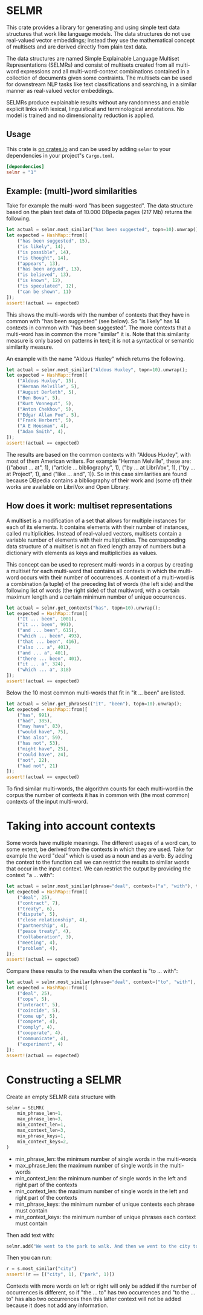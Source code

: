 # SELMR

This crate provides a library for generating and using simple text data structures
that work like language models. The data structures do not use real-valued vector
embeddings; instead they use the mathematical concept of multisets and are derived
directly from plain text data.

The data structures are named Simple Explainable Language Multiset Representations
(SELMRs) and consist of multisets created from all multi-word expressions and all
multi-word-context combinations contained in a collection of documents given some
contraints. The multisets can be used for downstream NLP tasks like text classifications
and searching, in a similar manner as real-valued vector embeddings.

SELMRs produce explainable results without any randomness and enable explicit links
with lexical, linguistical and terminological annotations. No model is trained and no
dimensionality reduction is applied.

## Usage

This crate is [on crates.io](https://crates.io/crates/selmr) and can be
used by adding `selmr` to your dependencies in your project"s `Cargo.toml`.

```toml
[dependencies]
selmr = "1"
```

## Example: (multi-)word similarities

Take for example the multi-word "has been suggested". The data structure based on the
plain text data of 10.000 DBpedia pages (217 Mb) returns the following.

```rust
let actual = selmr.most_similar("has been suggested", topn=10).unwrap();
let expected = HashMap::from([
    ("has been suggested", 15),
    ("is likely", 14),
    ("is possible", 14),
    ("is thought", 14),
    ("appears", 13),
    ("has been argued", 13),
    ("is believed", 13),
    ("is known", 12),
    ("is speculated", 12),
    ("can be shown", 11)
]);
assert!(actual == expected)
```

This shows the multi-words with the number of contexts that they have in common with "has been
suggested" (see below). So "is likely" has 14 contexts in common with "has been suggested".
The more contexts that a multi-word has in common the more "similar" it is. Note that this
similarity measure is only based on patterns in text; it is not a syntactical or semantic similarity
measure.

An example with the name "Aldous Huxley" which returns the following.

```rust
let actual = selmr.most_similar("Aldous Huxley", topn=10).unwrap();
let expected = HashMap::from([
    ("Aldous Huxley", 15),
    ("Herman Melville", 5),
    ("August Derleth", 5),
    ("Ben Bova", 5),
    ("Kurt Vonnegut", 5),
    ("Anton Chekhov", 5),
    ("Edgar Allan Poe", 5),
    ("Frank Herbert", 5),
    ("A E Housman", 4),
    ("Adam Smith", 4),
]);
assert!(actual == expected)
```

The results are based on the common contexts with "Aldous Huxley", with most of them
American writers. For example "Herman Melville", these are: {("about ... at", 1),
("article ... bibliography", 1), ("by ... at LibriVox", 1), ("by ... at Project", 1),
and ("like ... and", 1)}. So in this case similarities are found because DBpedia contains
a bibliography of their work and (some of) their works are available on LibriVox and
Open Library.

## How does it work: multiset representations

A multiset is a modification of a set that allows for multiple instances for
each of its elements. It contains elements with their number of instances,
called multiplicities. Instead of real-valued vectors, multisets contain a
variable number of elements with their multiplicities. The corresponding data
structure of a multiset is not an fixed length array of numbers but a dictionary
with elements as keys and multiplicities as values.

This concept can be used to represent multi-words in a corpus by creating a
multiset for each multi-word that contains all contexts in which the multi-word
occurs with their number of occurrences. A context of a multi-word is a combination
(a tuple) of the preceding list of words (the left side) and the following list of
words (the right side) of that multiword, with a certain maximum length and a certain
minimum number of unique occurrences.

```rust
let actual = selmr.get_contexts("has", topn=10).unwrap();
let expected = HashMap::from([
    ("It ... been", 1001),
    ("it ... been", 991),
    ("and ... been", 615),
    ("which ... been", 493),
    ("that ... been", 416),
    ("also ... a", 401),
    ("and ... a", 401),
    ("there ... been", 401),
    ("it ... a", 324),
    ("which ... a", 318)
]);
assert!(actual == expected)
```

Below the 10 most common multi-words that fit in "it ... been" are listed.

```rust
let actual = selmr.get_phrases(("it", "been"), topn=10).unwrap();
let expected = HashMap::from([
    ("has", 991),
    ("had", 385),
    ("may have", 83),
    ("would have", 75),
    ("has also", 59),
    ("has not", 53),
    ("might have", 25),
    ("could have", 24),
    ("not", 22),
    ("had not", 21)
]);
assert!(actual == expected)
```

To find similar multi-words, the algorithm counts for each multi-word in the corpus
the number of contexts it has in common with (the most common) contexts of the input
multi-word.

# Taking into account contexts

Some words have multiple meanings. The different usages of a word can, to some extent,
be derived from the contexts in which they are used. Take for example the word "deal"
which is used as a noun and as a verb. By adding the context to the function call we
can restrict the results to similar words that occur in the input context. We can
restrict the output by providing the context "a ... with":

```rust
let actual = selmr.most_similar(phrase="deal", context=("a", "with"), topn=10).unwrap();
let expected = HashMap::from([
    ("deal", 25),
    ("contract", 7),
    ("treaty", 6),
    ("dispute", 5),
    ("close relationship", 4),
    ("partnership", 4),
    ("peace treaty", 4),
    ("collaboration", 3),
    ("meeting", 4),
    ("problem", 4),
]);
assert!(actual == expected)
```

Compare these results to the results when the context is "to ... with":

```rust
let actual = selmr.most_similar(phrase="deal", context=("to", "with"), topn=10).unwrap();
let expected = HashMap::from([
    ("deal", 25),
    ("cope", 5),
    ("interact", 5),
    ("coincide", 5),
    ("come up", 5),
    ("compete", 4),
    ("comply", 4),
    ("cooperate", 4),
    ("communicate", 4),
    ("experiment", 4)
]);
assert!(actual == expected)
```

# Constructing a SELMR

Create an empty SELMR data structure with

```rust
selmr = SELMR(
    min_phrase_len=1,
    max_phrase_len=3,
    min_context_len=1,
    max_context_len=3,
    min_phrase_keys=1,
    min_context_keys=2,
)
```

- min_phrase_len: the minimum number of single words in the multi-words
- max_phrase_len: the maximum number of single words in the multi-words
- min_context_len: the minimum number of single words in the left and right part of the contexts
- min_context_len: the maximum number of single words in the left and right part of the contexts
- min_phrase_keys: the minimum number of unique contexts each phrase must contain
- min_context_keys: the minimum number of unique phrases each context must contain

Then add text with:

```rust
selmr.add("We went to the park to walk. And then we went to the city to shop.")
```

Then you can run:

```rust
r = s.most_similar("city")
assert!(r == [("city", 1), ("park", 1)])
```

Contexts with more words on left or right will only be added if the number of occurrences is different, so
if "the ... to" has two occurrences and "to the ... to" has also two occurrences then this latter context
will not be added because it does not add any information.
